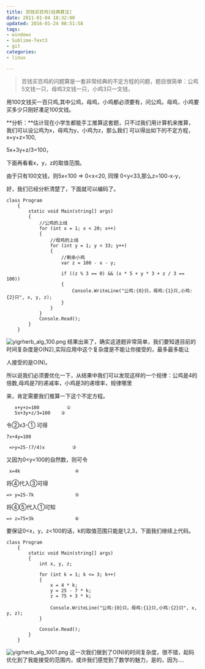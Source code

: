 ```yaml
---
title: 百钱买百鸡[经典算法]
date: 2011-01-04 18:32:00
updated: 2016-01-24 08:51:58
tags: 
- windows
- Sublime-Text3
- git
categories: 
- linux

---
```

> 百钱买百鸡的问题算是一套非常经典的不定方程的问题，题目很简单：公鸡5文钱一只，母鸡3文钱一只，小鸡3只一文钱，

用100文钱买一百只鸡,其中公鸡，母鸡，小鸡都必须要有，问公鸡，母鸡，小鸡要买多少只刚好凑足100文钱。

**分析：**估计现在小学生都能手工推算这套题，只不过我们用计算机来推算，我们可以设公鸡为x，母鸡为y，小鸡为z，那么我们
可以得出如下的不定方程，
x+y+z=100,

5x+3y+z/3=100，

下面再看看x，y，z的取值范围。

由于只有100文钱，则5x<100 => 0<x<20, 同理  0<y<33,那么z=100-x-y，


<!--more-->


好，我们已经分析清楚了，下面就可以编码了。

    class Program
        {
            static void Main(string[] args)
            {
                //公鸡的上线
                for (int x = 1; x < 20; x++)
                {
                    //母鸡的上线
                    for (int y = 1; y < 33; y++)
                    {
                        //剩余小鸡
                        var z = 100 - x - y;
    
                        if ((z % 3 == 0) && (x * 5 + y * 3 + z / 3 == 100))
                        {
                            Console.WriteLine("公鸡:{0}只，母鸡:{1}只,小鸡:{2}只", x, y, z);
                        }
                    }
                }
                Console.Read();
            }
        }

![yigrherb_alg_100.png][1]
结果出来了，确实这道题非常简单，我们要知道目前的时间复杂度是O(N2),实际应用中这个复杂度是不能让你接受的，最多最多能让

人接受的是O(N)。

所以说我们必须要优化一下，从结果中我们可以发现这样的一个规律：公鸡是4的倍数,母鸡是7的递减率，小鸡是3的递增率，规律哪里

来，肯定需要我们推算一下这个不定方程。

       x+y+z=100          ①
       5x+3y+z/3=100    ②

 令②x3-① 可得

    7x+4y=100

     =>y=25-(7/4)x          ③

又因为0<y<100的自然数，则可令

     x=4k                    ④

将④代入③可得

    => y=25-7k               ⑤

将④⑤代入①可知

    => z=75+3k               ⑥

 

要保证0<x，y，z<100的话，k的取值范围只能是1,2,3，下面我们继续上代码。

    class Program
        {
            static void Main(string[] args)
            {
                int x, y, z;
    
                for (int k = 1; k <= 3; k++)
                {
                    x = 4 * k;
                    y = 25 - 7 * k;
                    z = 75 + 3 * k;
    
                    Console.WriteLine("公鸡:{0}只，母鸡:{1}只,小鸡:{2}只", x, y, z);
                }
    
                Console.Read();
            }
        }

![yigrherb_alg_1001.png][2]
这一次我们做到了O(N)的时间复杂度，很不错，起码优化到了我能接受的范围内，或许我们感觉到了数学的魅力，是的，因为....


  [1]: https://imgs.gnux.cn/usr/uploads/2016/01/401330616.png
  [2]: https://imgs.gnux.cn/usr/uploads/2016/01/2582831156.png